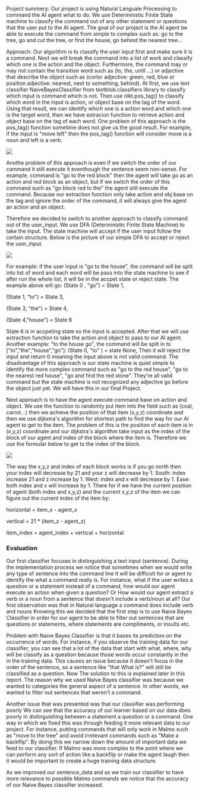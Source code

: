 Project summery: Our project is using Natural Languale Processing to command the AI agent what to do. We use Deterministic Finite State machine to classify the command out of any other statement or questions that the user put to the AI agent. The goal of our project is the AI agent be able to execute the command from simple to complex such as: go to the tree, go and cut the tree, or find the house, go behind the nearest tree... 

Approach: 
  Our algorithm is to classify the user input first and make sure it is a command. Next we will break the command into a list of work and classify which one is the action and the object. Furthermore, the command may or may not contain the transition word such as (to, the, until ...) or adjective that describe the object such as (corlor adjective: green, red, blue or position adjective: nearest, next to something, behind). At first, we use text classifier NaiveBayesClassifier from textblob.classifiers library to classify which input is command which is not. Then use nlkt.pos_tag() to classify which word in the input is action, or object base on the tag of the word. Using that result, we can identify which one is a action word and which one is the target word, then we have extracion function to retrieve action and object base on the tag of each word. One problem of this approach is the pos_tag() function sometime does not give us the good result. For example, if the input is "move left" then the pos_tag() function will consider move is a noun and left is a verb. 

<img src="https://github.com/quanal/Captain-Commando/blob/master/docs/move_left.png">

Anothe problem of this approach is even if we switch the order of our cammand it still execute it eventhough the sentence seem non-sense. For example, command is "go to the red block" then the agent will take go as an action and red block as an object, but if we switch the order of this command such as "go block red to the" the agent still execute the command. Because our extraction function only take action and obj base on the tag and ignore the order of the command, it will always give the agent an action and an object.
  
  Therefore we decided to switch to another approach to classify command out of the user_input. We use DFA (Deterministic Finite State Machine) to take the input. The state machine will accept if the user input follow the certain structure. Below is the picture of our simple DFA to accept or reject the user_input. 

<img src="http://farm5.staticflickr.com/4221/34799352621_6e541fdafe_b.jpg">

For example: if the user input is "go to the house", the command will be split into list of word and each word will be pass into the state machine to see if after run the whole list, it will be in the accpet state or reject state. The example above will go:
(State 0 , "go") = State 1, 

(State 1, "to") = State 3,

(State 3, "the") = State 4,

(State 4,"house") = State 6

State 6 is in accpeting state so the input is accepted. After that we will use extraction function to take the action and object to pass to our AI agent. 
Another example: "to the house go", the command will be split in to ["to","the","house","go"]:
(State 0, "to" ) = state None, 
Then it will reject the input and return 0 meaning the input above is not valid command.
The disadvantage of this approach is our state machine is quiet simple to identify the more complex command such as "go to the red house", "go to the nearest red house", "go and find the red stone". They're all valid command but the state machine is not recognized any adjective go before the object just yet. We will have this in our final Project.

Next approach is to have the agent execute command base on action and object. We use the function to randomly put item into the field such as (coal, carrot...) then we achieve the position of that item (x,y,z) coordinate and then we use dijkstra's algorithm for shortest path to find the way for our AI agent to get to the item. The problem of this is the position of each item is in (x,y,z) coordinate and our dijkstra's algorithm take input as the index of the block of our agent and index of the block where the item is. Therefore we use the formular below to get to the index of the block.

<img src="http://farm5.staticflickr.com/4243/34767366632_9efc3504f8_b.jpg">

The way the x,y,z and index of each block works is if you go north then your index will decrease by 21 and your z will decrease by 1. South: index increase 21 and z increase by 1. West: index and x will decrease by 1. Ease: both index and x will increase by 1. There for if we have the current position of agent (both index and x,y,z) and the current x,y,z of the item we can figure out the current index of the item by:

horizontal = item_x - agent_x

vertical = 21 * (item_z - agent_z)

item_index = agent_index + vertical + horizontal



<h3>Evaluation</h3>

Our first classifier focuses in distinguishing a text input (sentence). During the implementation process we notice that sometimes when we would write any type of sentence into the command line it will be difficult for or agent to identify the what a command really is. For instance, what if the user writes a question or a statement instead of a command, how would our agent execute an action when given a question? Or How would our agent extract a verb or a noun from a sentence that doesn’t include a verb/noun at all? Our first observation was that in Natural language a command does include verb and nouns Knowing this we decided that the first step is to use Naive Bayes Classifier in order for our agent to be able to filter out sentences that are questions or statements, where statements are compliments, or insults etc.

Problem with Naive Bayes Classifier is that it bases its prediction on the occurrence of words. For instance, if you observe the training data for our classifier, you can see that a lot of the data that start with what, where, why will be classify as a question because those words occur constantly in the in the training data. This causes an issue because it doesn't focus in the order of the sentence, so a sentence like "that What is?" will still be classified as a question. Now The solution to this is explained later in this report. The reason why we used Naive Bayes classifier was because we wanted to categories the general aspect of a sentence. In other words, we wanted to filter out sentences that weren't a command.

Another issue that was presented was that our classifier was performing poorly We can see that the accuracy of our learner based on our data does poorly in distinguishing between a statement a question or a command. One way in which we fixed this was through feeding it more relevant data to our project. For instance, putting commands that will only work in Malmo such as "move to the tree" and avoid irrelevant commands such as "Make a backflip". By doing this we narrow down the amount of important data we feed to our classifier. If Malmo was more complex to the point where we can perform any sort of action like a backflip or make the agent laugh then it would be important to create a huge training data structure.

As we improved our sentence_data and as we train our classifier to have more relevance to possible Malmo commands we notice that the accuracy of our Naive Bayes classifier increased. 

